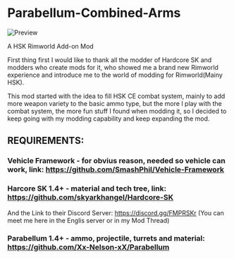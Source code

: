 # Parabellum-Combined-Arms

![Preview](https://github.com/Xx-Nelson-xX/Parabellum-Combined-Arms/assets/40744101/f62fb526-e2ab-4596-8362-c0dffc80d2f2)

A HSK Rimworld Add-on Mod

First thing first I would like to thank all the modder of Hardcore SK and modders who create mods for it, who showed me a brand new Rimworld experience and introduce me to the world of modding for Rimworld(Mainy HSK).

This mod started with the idea to fill HSK CE combat system, mainly to add more weapon variety to the basic ammo type, but the more I play with the combat system, the more fun stuff I found when modding it, so I decided to keep going with my modding capability and keep expanding the mod.


## REQUIREMENTS:

### Vehicle Framework - for obvius reason, needed so vehicle can work, link: https://github.com/SmashPhil/Vehicle-Framework

### Harcore SK 1.4+   - material and tech tree, link: https://github.com/skyarkhangel/Hardcore-SK
And the Link to their Discord Server: https://discord.gg/FMPRSKr (You can meet me here in the Englis server or in my Mod Thread)

### Parabellum 1.4+   - ammo, projectile, turrets and material: https://github.com/Xx-Nelson-xX/Parabellum
